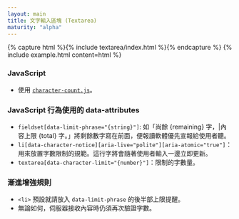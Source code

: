 ```yaml
---
layout: main
title: 文字輸入區塊 (Textarea)
maturity: "alpha"
---
```


{% capture html %}{% include textarea/index.html %}{% endcapture %}
{% include example.html content=html %}

### JavaScript

- 使用 [`character-count.js`](/assets/components/character-count.js)。

### JavaScript 行為使用的 data-attributes

- `fieldset[data-limit-phrase="{string}"]`: 如「尚餘 {remaining} 字，\|內容上限 {total} 字。」將剩餘數字寫在前面，便報讀軟體優先宣報給使用者聽。
- `li[data-character-notice][aria-live="polite"][aria-atomic="true"]`：用來放置字數限制的規範。這行字將會隨著使用者輸入一邊立即更新。
- `textarea[data-character-limit="{number}"]`：限制的字數量。

### 漸進增強規則

- `<li>` 預設就請放入 `data-limit-phrase` 的後半部上限提醒。
- 無論如何，伺服器接收內容時仍須再次驗證字數。

<script src="/assets/js/components/character-count.js" type="module">
